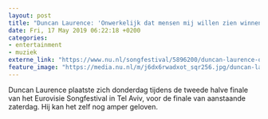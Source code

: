 ```yaml
---
layout: post
title: "Duncan Laurence: 'Onwerkelijk dat mensen mij willen zien winnen'"
date: Fri, 17 May 2019 06:22:18 +0200
categories: 
- entertainment 
- muziek 
externe_link: "https://www.nu.nl/songfestival/5896200/duncan-laurence-onwerkelijk-dat-mensen-mij-willen-zien-winnen.html"
feature_image: "https://media.nu.nl/m/j6dx6rwadxot_sqr256.jpg/duncan-laurence-onwerkelijk-dat-mensen-mij-willen-zien-winnen.jpg"
---
```


Duncan Laurence plaatste zich donderdag tijdens de tweede halve finale van het Eurovisie Songfestival in Tel Aviv, voor de finale van aanstaande zaterdag. Hij kan het zelf nog amper geloven.
